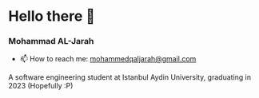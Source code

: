 # Hello there 👋
### Mohammad AL-Jarah
- 📫 How to reach me: mohammedqaljarah@gmail.com

A software engineering student at Istanbul Aydin University, graduating in 2023 (Hopefully :P)
<!--
[![GitHub stats](https://github-readme-stats.vercel.app/api?username=mohammadaljarah)](https://github.com/mohammadaljarah/github-readme-stats)


[![Top Langs](https://github-readme-stats.vercel.app/api/top-langs/?username=mohammadaljarah)](https://github.com/mohammadaljarah/github-readme-stats)


**mohammadaljarah/mohammadaljarah** is a ✨ _special_ ✨ repository because its `README.md` (this file) appears on your GitHub profile.

Here are some ideas to get you started:

- 🔭 I’m currently working on ...
- 🌱 I’m currently learning ...
- 👯 I’m looking to collaborate on ...
- 💬 Ask me about ...
- 📫 How to reach me ...
- 😄 Pronouns: ...
- ⚡ Fun fact: ...
-->
